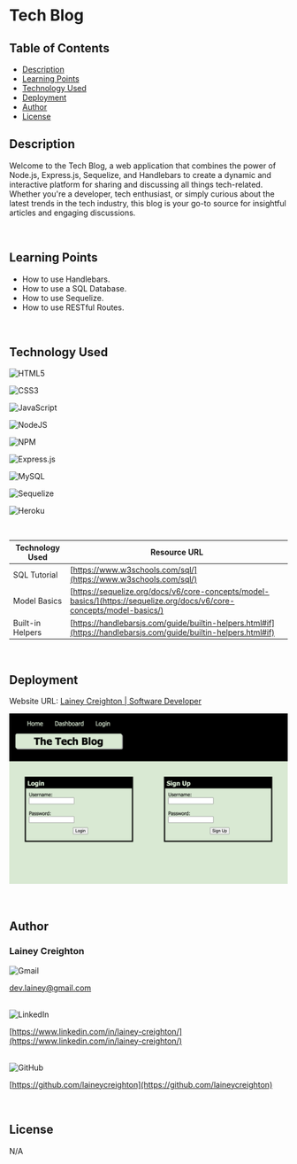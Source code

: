 # Tech Blog

## Table of Contents
- [Description](#description)
- [Learning Points](#learning-points)
- [Technology Used](#technology-used)
- [Deployment](#deployment)
- [Author](#author)
- [License](#license)

## Description

Welcome to the Tech Blog, a web application that combines the power of Node.js, Express.js, Sequelize, and Handlebars to create a dynamic and interactive platform for sharing and discussing all things tech-related. Whether you're a developer, tech enthusiast, or simply curious about the latest trends in the tech industry, this blog is your go-to source for insightful articles and engaging discussions.

<br>

## Learning Points

- How to use Handlebars.
- How to use a SQL Database.
- How to use Sequelize.
- How to use RESTful Routes.

<br>

## Technology Used

![HTML5](https://img.shields.io/badge/html5-%23E34F26.svg?style=for-the-badge&logo=html5&logoColor=white)

![CSS3](https://img.shields.io/badge/css3-%231572B6.svg?style=for-the-badge&logo=css3&logoColor=white)

![JavaScript](https://img.shields.io/badge/javascript-%23323330.svg?style=for-the-badge&logo=javascript&logoColor=%23F7DF1E)

![NodeJS](https://img.shields.io/badge/node.js-6DA55F?style=for-the-badge&logo=node.js&logoColor=white)

![NPM](https://img.shields.io/badge/NPM-%23CB3837.svg?style=for-the-badge&logo=npm&logoColor=white)

![Express.js](https://img.shields.io/badge/express.js-%23404d59.svg?style=for-the-badge&logo=express&logoColor=%2361DAFB)

![MySQL](https://img.shields.io/badge/mysql-%2300f.svg?style=for-the-badge&logo=mysql&logoColor=white)

![Sequelize](https://img.shields.io/badge/Sequelize-52B0E7?style=for-the-badge&logo=Sequelize&logoColor=white)

![Heroku](https://img.shields.io/badge/heroku-%23430098.svg?style=for-the-badge&logo=heroku&logoColor=white)

<br>

| Technology Used | Resource URL                                                      |
| --------------- | ----------------------------------------------------------------- |
| SQL Tutorial | [https://www.w3schools.com/sql/](https://www.w3schools.com/sql/) |
| Model Basics | [https://sequelize.org/docs/v6/core-concepts/model-basics/](https://sequelize.org/docs/v6/core-concepts/model-basics/) |
| Built-in Helpers | [https://handlebarsjs.com/guide/builtin-helpers.html#if](https://handlebarsjs.com/guide/builtin-helpers.html#if) |

<br>


## Deployment

Website URL: [Lainey Creighton | Software Developer](https://laineycreighton.netlify.app/)

![alt text](./public/images/tech-blog-login.png)

<br>

## Author

### Lainey Creighton

![Gmail](https://img.shields.io/badge/Gmail-D14836?style=for-the-badge&logo=gmail&logoColor=white)
<br>

[dev.lainey@gmail.com](dev.lainey@gmail.com)
<br>
<br>

![LinkedIn](https://img.shields.io/badge/linkedin-%230077B5.svg?style=for-the-badge&logo=linkedin&logoColor=white)
<br>

[https://www.linkedin.com/in/lainey-creighton/](https://www.linkedin.com/in/lainey-creighton/)
<br>
<br>

![GitHub](https://img.shields.io/badge/github-%23121011.svg?style=for-the-badge&logo=github&logoColor=white)
<br>

[https://github.com/laineycreighton](https://github.com/laineycreighton)

<br>

## License

N/A